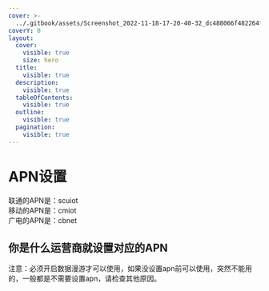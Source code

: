 ```yaml
---
cover: >-
  ../.gitbook/assets/Screenshot_2022-11-18-17-20-40-32_dc488066f482264fc67640dac3cf6cf1-300x134.jpg
coverY: 0
layout:
  cover:
    visible: true
    size: hero
  title:
    visible: true
  description:
    visible: true
  tableOfContents:
    visible: true
  outline:
    visible: true
  pagination:
    visible: true
---
```


# APN设置

联通的APN是：scuiot\
移动的APN是：cmiot\
广电的APN是：cbnet

## 你是什么运营商就设置对应的APN

注意：必须开启数据漫游才可以使用，如果没设置apn前可以使用，突然不能用的，一般都是不需要设置apn，请检查其他原因。
